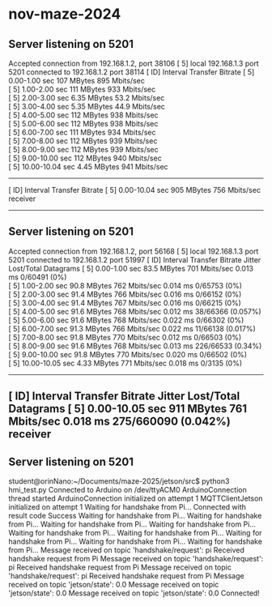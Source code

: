 # nov-maze-2024
Server listening on 5201
-----------------------------------------------------------
Accepted connection from 192.168.1.2, port 38106
[  5] local 192.168.1.3 port 5201 connected to 192.168.1.2 port 38114
[ ID] Interval           Transfer     Bitrate
[  5]   0.00-1.00   sec   107 MBytes   895 Mbits/sec                  
[  5]   1.00-2.00   sec   111 MBytes   933 Mbits/sec                  
[  5]   2.00-3.00   sec  6.35 MBytes  53.2 Mbits/sec                  
[  5]   3.00-4.00   sec  5.35 MBytes  44.9 Mbits/sec                  
[  5]   4.00-5.00   sec   112 MBytes   938 Mbits/sec                  
[  5]   5.00-6.00   sec   112 MBytes   938 Mbits/sec                  
[  5]   6.00-7.00   sec   111 MBytes   934 Mbits/sec                  
[  5]   7.00-8.00   sec   112 MBytes   939 Mbits/sec                  
[  5]   8.00-9.00   sec   112 MBytes   939 Mbits/sec                  
[  5]   9.00-10.00  sec   112 MBytes   940 Mbits/sec                  
[  5]  10.00-10.04  sec  4.45 MBytes   941 Mbits/sec                  
- - - - - - - - - - - - - - - - - - - - - - - - -
[ ID] Interval           Transfer     Bitrate
[  5]   0.00-10.04  sec   905 MBytes   756 Mbits/sec                  receiver



-----------------------------------------------------------
Server listening on 5201
-----------------------------------------------------------
Accepted connection from 192.168.1.2, port 56168
[  5] local 192.168.1.3 port 5201 connected to 192.168.1.2 port 51997
[ ID] Interval           Transfer     Bitrate         Jitter    Lost/Total Datagrams
[  5]   0.00-1.00   sec  83.5 MBytes   701 Mbits/sec  0.013 ms  0/60491 (0%)  
[  5]   1.00-2.00   sec  90.8 MBytes   762 Mbits/sec  0.014 ms  0/65753 (0%)  
[  5]   2.00-3.00   sec  91.4 MBytes   766 Mbits/sec  0.016 ms  0/66152 (0%)  
[  5]   3.00-4.00   sec  91.4 MBytes   767 Mbits/sec  0.016 ms  0/66215 (0%)  
[  5]   4.00-5.00   sec  91.6 MBytes   768 Mbits/sec  0.012 ms  38/66366 (0.057%)  
[  5]   5.00-6.00   sec  91.6 MBytes   768 Mbits/sec  0.022 ms  0/66302 (0%)  
[  5]   6.00-7.00   sec  91.3 MBytes   766 Mbits/sec  0.022 ms  11/66138 (0.017%)  
[  5]   7.00-8.00   sec  91.8 MBytes   770 Mbits/sec  0.012 ms  0/66503 (0%)  
[  5]   8.00-9.00   sec  91.6 MBytes   768 Mbits/sec  0.013 ms  226/66533 (0.34%)  
[  5]   9.00-10.00  sec  91.8 MBytes   770 Mbits/sec  0.020 ms  0/66502 (0%)  
[  5]  10.00-10.05  sec  4.33 MBytes   771 Mbits/sec  0.018 ms  0/3135 (0%)  
- - - - - - - - - - - - - - - - - - - - - - - - -
[ ID] Interval           Transfer     Bitrate         Jitter    Lost/Total Datagrams
[  5]   0.00-10.05  sec   911 MBytes   761 Mbits/sec  0.018 ms  275/660090 (0.042%)  receiver
-----------------------------------------------------------
Server listening on 5201
-----------------------------------------------------------


student@orinNano:~/Documents/maze-2025/jetson/src$ python3 hmi_test.py 
Connected to Arduino on /dev/ttyACM0
ArduinoConnection thread started
ArduinoConnection initialized on attempt 1
MQTTClientJetson initialized on attempt 1
Waiting for handshake from Pi...
Connected with result code Success
Waiting for handshake from Pi...
Waiting for handshake from Pi...
Waiting for handshake from Pi...
Waiting for handshake from Pi...
Waiting for handshake from Pi...
Waiting for handshake from Pi...
Waiting for handshake from Pi...
Waiting for handshake from Pi...
Waiting for handshake from Pi...
Message received on topic 'handshake/request': pi
Received handshake request from Pi
Message received on topic 'handshake/request': pi
Received handshake request from Pi
Message received on topic 'handshake/request': pi
Received handshake request from Pi
Message received on topic 'jetson/state': 0.0
Message received on topic 'jetson/state': 0.0
Message received on topic 'jetson/state': 0.0
Connected!

